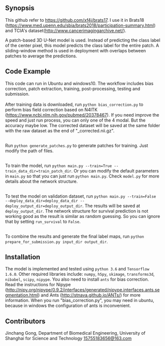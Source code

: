 ## Synopsis

This github refer to https://github.com/xf4j/brats17. I use it in Brats18 (https://www.med.upenn.edu/sbia/brats2018/participation-summary.html) and TCIA's dataset(http://www.cancerimagingarchive.net/).

A patch-based 3D U-Net model is used. Instead of predicting the class label of the center pixel, this model predicts the class label for the entire patch. A sliding-window method is used in deployment with overlaps between patches to average the predictions.

## Code Example

This code can run in Ubuntu and windows10.
The workflow includes bias correction, patch extraction, training, post-processing, testing and submission.</br></br>
After training data is downloaded, run `python bias_correction.py` to perform bias field correction based on N4ITK (https://www.ncbi.nlm.nih.gov/pubmed/20378467). If you need improve the speed and just run process, you can only one of the 4 modal. But the accuracy maybe low. The corrected dataset will be saved at the same folder with the raw dataset as the end of "_corrected.nii.gz". </br></br>

Run `python generate_patches.py` to generate patches for training. Just modify the path of files.</br></br>

To train the model, run `python main.py --train=True --train_data_dir=train_patch_dir`. Or you can modify the default parameters in `main.py` so that you can just run `python main.py`. Check `model.py` for more details about the network structure.<br/></br>

To test the model on validation dataset, run `python main.py --train=False --deploy_data_dir=deploy_data_dir --deploy_output_dir=deploy_output_dir`. The results will be saved at `deploy_output_dir`. The network structure for survival prediction is not working good as the result is similar as random guessing. So you can ignore that by setting `run_survival` to `False`.<br/></br>

To combine the results and generate the final label maps, run `python prepare_for_submission.py input_dir output_dir`.

## Installation

The model is implemented and tested using `python 3.6` and `Tensorflow 1.6.0`.
Other required libraries include: `numpy`, `h5py`, `skimage`, `transforms3d`, `nibabel`, `scipy`, `nipype`. You also need to install `ants` for bias correction. Read the instructions for Nipype (http://nipy.org/nipype/0.9.2/interfaces/generated/nipype.interfaces.ants.segmentation.html) and Ants (http://stnava.github.io/ANTs/) for more information. When you run "bias_correction.py", you may need in ubuntu, because in windows the configuration of ants is inconvenient.

## Contributors

Jinchang Gong, Department of Biomedical Engineering, University of Shanghai for Science and Technology
15755183656@163.com
